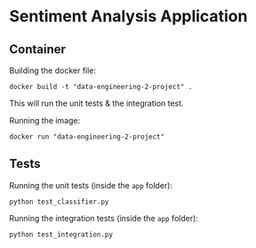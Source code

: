 # Sentiment Analysis Application

## Container

Building the docker file:
```
docker build -t "data-engineering-2-project" .
```

This will run the unit tests & the integration test.

Running the image:
```
docker run "data-engineering-2-project"
```

## Tests
Running the unit tests (inside the `app` folder):
```
python test_classifier.py
```

Running the integration tests (inside the `app` folder):
```
python test_integration.py
```